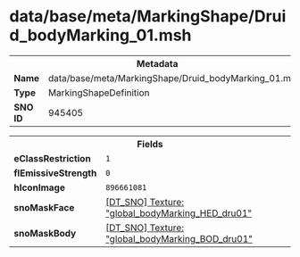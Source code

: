 <h1>data/base/meta/MarkingShape/Druid_bodyMarking_01.msh</h1><table><tr><th colspan="100%">Metadata</th></tr><tr><td><b>Name</b></td><td>data/base/meta/MarkingShape/Druid_bodyMarking_01.msh</td></tr><tr><td><b>Type</b></td><td>MarkingShapeDefinition</td></tr><tr><td><b>SNO ID</b></td><td>945405</td></tr></table>

<table><tr><th colspan="100%">Fields</th></tr><tr><td><b>eClassRestriction</b></td><td><code>1</code></td></tr><tr><td><b>flEmissiveStrength</b></td><td><code>0</code></td></tr><tr><td><b>hIconImage</b></td><td><code>896661081</code></td></tr><tr><td><b>snoMaskFace</b></td><td><a href="..\Texture\global_bodyMarking_HED_dru01.tex">[DT_SNO] Texture: "global_bodyMarking_HED_dru01"</a></td></tr><tr><td><b>snoMaskBody</b></td><td><a href="..\Texture\global_bodyMarking_BOD_dru01.tex">[DT_SNO] Texture: "global_bodyMarking_BOD_dru01"</a></td></tr></table>

